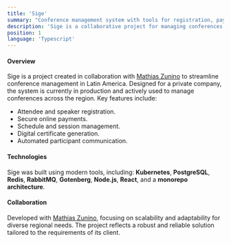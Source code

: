 ```yaml
---
title: 'Sige'
summary: "Conference management system with tools for registration, payments, and event organization"
description: 'Sige is a collaborative project for managing conferences in Latin America, developed with Mathias Zunino. It simplifies registrations, payments, and schedule management.'
position: 1
language: 'Typescript'
---
```


#### Overview

Sige is a project created in collaboration with [Mathias Zunino](https://totozunino.github.io/portfolio/) to streamline conference management in Latin America. Designed for a private company, the system is currently in production and actively used to manage conferences across the region. Key features include:

- Attendee and speaker registration.
- Secure online payments.
- Schedule and session management.
- Digital certificate generation.
- Automated participant communication.

#### Technologies

Sige was built using modern tools, including:
**Kubernetes**, **PostgreSQL**, **Redis**, **RabbitMQ**, **Gotenberg**, **Node.js**, **React**, and a **monorepo architecture**.

#### Collaboration

Developed with [Mathias Zunino](https://totozunino.github.io/portfolio/), focusing on scalability and adaptability for diverse regional needs. The project reflects a robust and reliable solution tailored to the requirements of its client.
